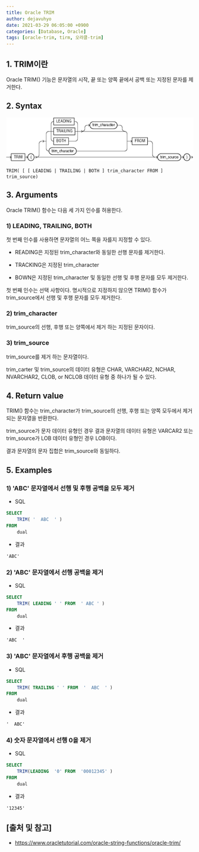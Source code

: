 ```yaml
---
title: Oracle TRIM
author: dejavuhyo
date: 2021-03-29 06:05:00 +0900
categories: [Database, Oracle]
tags: [oracle-trim, tirm, 오라클-trim]
---
```


## 1. TRIM이란
Oracle TRIM() 기능은 문자열의 시작, 끝 또는 양쪽 끝에서 공백 또는 지정된 문자를 제거한다.

## 2. Syntax

![trim](/assets/img/2021-03-29-oracle-trim/trim.png)

```text
TRIM( [ [ LEADING | TRAILING | BOTH ] trim_character FROM ] trim_source)
```

## 3. Arguments
Oracle TRIM() 함수는 다음 세 가지 인수를 허용한다.

### 1) LEADING, TRAILING, BOTH
첫 번째 인수를 사용하면 문자열의 어느 쪽을 자를지 지정할 수 있다.

* READING은 지정된 trim_character와 동일한 선행 문자를 제거한다.

* TRACKING은 지정된 trim_character

* BOWN은 지정된 trim_character 및 동일한 선행 및 후행 문자를 모두 제거한다.

첫 번째 인수는 선택 사항이다. 명시적으로 지정하지 않으면 TRIM() 함수가 trim_source에서 선행 및 후행 문자를 모두 제거한다.

### 2) trim_character
trim_source의 선행, 후행 또는 양쪽에서 제거 하는 지정된 문자이다.

### 3) trim_source
trim_source를 제거 하는 문자열이다.

trim_carter 및 trim_source의 데이터 유형은 CHAR, VARCHAR2, NCHAR, NVARCHAR2, CLOB, or NCLOB 데이터 유형 중 하나가 될 수 있다.

## 4. Return value
TRIM() 함수는 trim_character가 trim_source의 선행, 후행 또는 양쪽 모두에서 제거되는 문자열을 반환한다.

trim_source가 문자 데이터 유형인 경우 결과 문자열의 데이터 유형은 VARCAR2 또는 trim_source가 LOB 데이터 유형인 경우 LOB이다.

결과 문자열의 문자 집합은 trim_source와 동일하다.

## 5. Examples

### 1) 'ABC' 문자열에서 선행 및 후행 공백을 모두 제거

* SQL

```sql
SELECT
    TRIM( '  ABC  ' )
FROM
    dual
```

* 결과

```text
'ABC'
```

### 2) 'ABC' 문자열에서 선행 공백을 제거

* SQL

```sql
SELECT
    TRIM( LEADING ' ' FROM  ' ABC ' )
FROM
    dual
```

* 결과

```text
'ABC  '
```

### 3) 'ABC' 문자열에서 후행 공백을 제거

* SQL

```sql
SELECT
    TRIM( TRAILING ' ' FROM  '  ABC  ' )
FROM
    dual
```

* 결과

```text
'  ABC'
```

### 4) 숫자 문자열에서 선행 0을 제거

* SQL

```sql
SELECT
    TRIM(LEADING  '0' FROM  '00012345' )
FROM
    dual
```

* 결과

```text
'12345'
```

## [출처 및 참고]
* <https://www.oracletutorial.com/oracle-string-functions/oracle-trim/>
